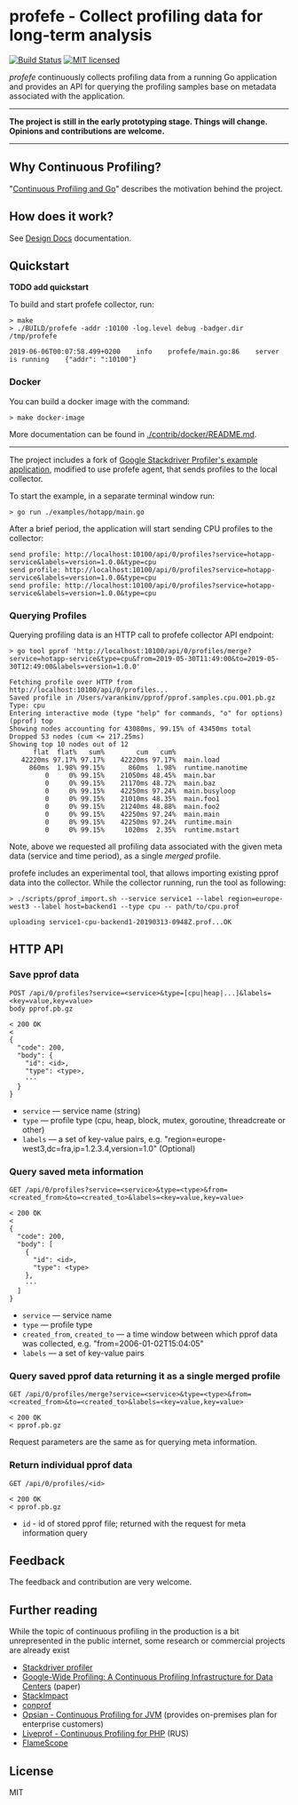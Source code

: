 # profefe - Collect profiling data for long-term analysis

[![Build Status](https://travis-ci.org/profefe/profefe.svg?branch=master)](https://travis-ci.org/profefe/profefe)
[![MIT licensed](https://img.shields.io/badge/license-MIT-blue.svg)](https://raw.githubusercontent.com/profefe/profefe/master/LICENSE)

*profefe* continuously collects profiling data from a running Go application and provides an API for querying
the profiling samples base on metadata associated with the application.

---

**The project is still in the early prototyping stage. Things will change. Opinions and contributions are welcome.**

---

## Why Continuous Profiling?

"[Continuous Profiling and Go](https://medium.com/@tvii/continuous-profiling-and-go-6c0ab4d2504b)" describes
the motivation behind the project.

## How does it work?

See [Design Docs](DESIGN.md) documentation.

## Quickstart

**TODO add quickstart**

To build and start profefe collector, run:

```
> make
> ./BUILD/profefe -addr :10100 -log.level debug -badger.dir /tmp/profefe

2019-06-06T00:07:58.499+0200    info    profefe/main.go:86    server is running    {"addr": ":10100"}
```

### Docker

You can build a docker image with the command:

```
> make docker-image
```

More documentation can be found in [./contrib/docker/README.md](./contrib/docker/README.md).

---

The project includes a fork of [Google Stackdriver Profiler's example application][5], modified to use profefe agent,
that sends profiles to the local collector.

To start the example, in a separate terminal window run:

```
> go run ./examples/hotapp/main.go
```

After a brief period, the application will start sending CPU profiles to the collector:

```
send profile: http://localhost:10100/api/0/profiles?service=hotapp-service&labels=version=1.0.0&type=cpu
send profile: http://localhost:10100/api/0/profiles?service=hotapp-service&labels=version=1.0.0&type=cpu
send profile: http://localhost:10100/api/0/profiles?service=hotapp-service&labels=version=1.0.0&type=cpu
```

### Querying Profiles

Querying profiling data is an HTTP call to profefe collector API endpoint:

```
> go tool pprof 'http://localhost:10100/api/0/profiles/merge?service=hotapp-service&type=cpu&from=2019-05-30T11:49:00&to=2019-05-30T12:49:00&labels=version=1.0.0'

Fetching profile over HTTP from http://localhost:10100/api/0/profiles...
Saved profile in /Users/varankinv/pprof/pprof.samples.cpu.001.pb.gz
Type: cpu
Entering interactive mode (type "help" for commands, "o" for options)
(pprof) top
Showing nodes accounting for 43080ms, 99.15% of 43450ms total
Dropped 53 nodes (cum <= 217.25ms)
Showing top 10 nodes out of 12
      flat  flat%   sum%        cum   cum%
   42220ms 97.17% 97.17%    42220ms 97.17%  main.load
     860ms  1.98% 99.15%      860ms  1.98%  runtime.nanotime
         0     0% 99.15%    21050ms 48.45%  main.bar
         0     0% 99.15%    21170ms 48.72%  main.baz
         0     0% 99.15%    42250ms 97.24%  main.busyloop
         0     0% 99.15%    21010ms 48.35%  main.foo1
         0     0% 99.15%    21240ms 48.88%  main.foo2
         0     0% 99.15%    42250ms 97.24%  main.main
         0     0% 99.15%    42250ms 97.24%  runtime.main
         0     0% 99.15%     1020ms  2.35%  runtime.mstart
```

Note, above we requested all profiling data associated with the given meta data (service and time period),
as a single *merged* profile.

profefe includes an experimental tool, that allows importing existing pprof data into the collector.
While the collector running, run the tool as following:

```
> ./scripts/pprof_import.sh --service service1 --label region=europe-west3 --label host=backend1 --type cpu -- path/to/cpu.prof

uploading service1-cpu-backend1-20190313-0948Z.prof...OK
```

## HTTP API

### Save pprof data

```
POST /api/0/profiles?service=<service>&type=[cpu|heap|...]&labels=<key=value,key=value>
body pprof.pb.gz

< 200 OK
<
{
  "code": 200,
  "body": {
    "id": <id>,
    "type": <type>,
    ···
  }
}
```

- `service` — service name (string)
- `type` — profile type (cpu, heap, block, mutex, goroutine, threadcreate or other)
- `labels` — a set of key-value pairs, e.g. "region=europe-west3,dc=fra,ip=1.2.3.4,version=1.0" (Optional)

### Query saved meta information

```
GET /api/0/profiles?service=<service>&type=<type>&from=<created_from>&to=<created_to>&labels=<key=value,key=value>

< 200 OK
<
{
  "code": 200,
  "body": [
    {
      "id": <id>,
      "type": <type>
    },
    ···
  ]
}
```

- `service` — service name
- `type` — profile type
- `created_from`, `created_to` — a time window between which pprof data was collected, e.g. "from=2006-01-02T15:04:05"
- `labels` — a set of key-value pairs

### Query saved pprof data returning it as a single merged profile

```
GET /api/0/profiles/merge?service=<service>&type=<type>&from=<created_from>&to=<created_to>&labels=<key=value,key=value>

< 200 OK
< pprof.pb.gz
```

Request parameters are the same as for querying meta information.

### Return individual pprof data

```
GET /api/0/profiles/<id>

< 200 OK
< pprof.pb.gz
```

- `id` - id of stored pprof file; returned with the request for meta information query

## Feedback

The feedback and contribution are very welcome.

## Further reading

While the topic of continuous profiling in the production is a bit unrepresented in the public internet, some
research or commercial projects are already exist

- [Stackdriver profiler][3]
- [Google-Wide Profiling: A Continuous Profiling Infrastructure for Data Centers](https://ai.google/research/pubs/pub36575) (paper)
- [StackImpact](https://stackimpact.com/docs/go-profiling/)
- [conprof](https://github.com/conprof/conprof)
- [Opsian - Continuous Profiling for JVM](https://opsian.com) (provides on-premises plan for enterprise customers)
- [Liveprof - Continuous Profiling for PHP](https://habr.com/ru/company/badoo/blog/436364/) (RUS)
- [FlameScope](https://github.com/Netflix/flamescope)

## License

MIT

[3]: https://stackimpact.com/
[5]: https://github.com/GoogleCloudPlatform/golang-samples/tree/master/profiler/hotapp
[pprof]: https://github.com/google/pprof/
